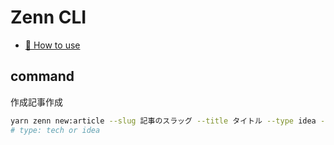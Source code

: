 # Zenn CLI

- [📘 How to use](https://zenn.dev/zenn/articles/zenn-cli-guide)

## command

作成記事作成

```bash
yarn zenn new:article --slug 記事のスラッグ --title タイトル --type idea --emoji ✨
# type: tech or idea
```
